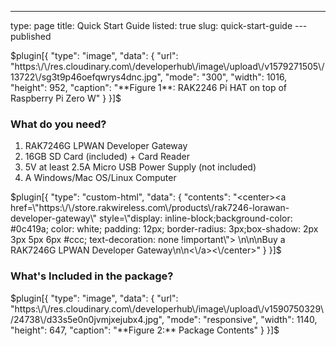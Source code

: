 ---
type: page
title: Quick Start Guide
listed: true
slug: quick-start-guide
---published

$plugin[{
    "type": "image",
    "data": {
        "url": "https:\/\/res.cloudinary.com\/developerhub\/image\/upload\/v1579271505\/13722\/sg3t9p46oefqwrys4dnc.jpg",
        "mode": "300",
        "width": 1016,
        "height": 952,
        "caption": "**Figure 1**: RAK2246 Pi HAT on top of Raspberry Pi Zero W"
    }
}]$

### What do you need?

1. RAK7246G LPWAN Developer Gateway 
2. 16GB SD Card (included) + Card Reader 
3. 5V at least 2.5A Micro USB Power Supply (not included)
4. A Windows/Mac OS/Linux Computer

$plugin[{
    "type": "custom-html",
    "data": {
        "contents": "<center><a href=\"https:\/\/store.rakwireless.com\/products\/rak7246-lorawan-developer-gateway\" style=\"display: inline-block;background-color: #0c419a; color: white; padding: 12px; border-radius: 3px;box-shadow: 2px 3px 5px 6px #ccc; text-decoration: none !important\"> \n\n\nBuy a RAK7246G LPWAN Developer Gateway\n\n<\/a><\/center>"
    }
}]$

### What's Included in the package?

$plugin[{
    "type": "image",
    "data": {
        "url": "https:\/\/res.cloudinary.com\/developerhub\/image\/upload\/v1590750329\/24738\/d33s5e0n0jvmjxejubx4.jpg",
        "mode": "responsive",
        "width": 1140,
        "height": 647,
        "caption": "**Figure 2:** Package Contents"
    }
}]$

